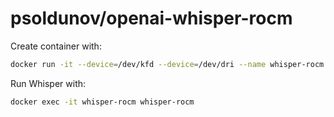 # psoldunov/openai-whisper-rocm

Create container with:

```sh
docker run -it --device=/dev/kfd --device=/dev/dri --name whisper-rocm --group-add video -v /PATH/TO/FOLDER:/data psoldunov/openai-whisper-rocm
```

Run Whisper with:

```sh
docker exec -it whisper-rocm whisper-rocm
```
